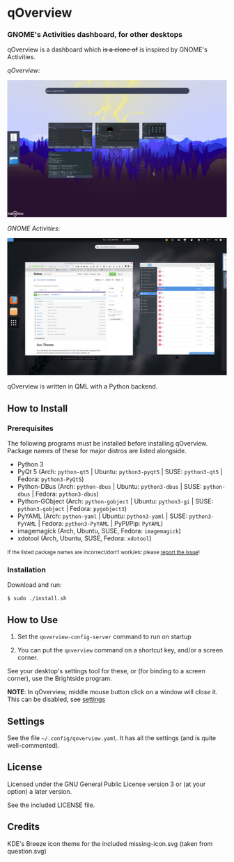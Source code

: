 # qOverview
### GNOME's Activities dashboard, for other desktops

qOverview is a dashboard which ~~is a clone of~~ is inspired by GNOME's Activities.

*qOverview*:

![qoverview](.github/qoverview-scrot.png)

*GNOME Activities*:

![GNOME Activities](.github/gnome-scrot.png)

qOverview is written in QML with a Python backend.

## How to Install

### Prerequisites

The following programs must be installed before installing qOverview. Package names of these for major distros are listed alongside.

- Python 3
- PyQt 5 (Arch: `python-qt5` | Ubuntu: `python3-pyqt5` | SUSE: `python3-qt5` | Fedora: `python3-PyQt5`)
- Python-DBus (Arch: `python-dbus` | Ubuntu: `python3-dbus` | SUSE: `python-dbus` | Fedora: `python3-dbus`)
- Python-GObject (Arch: `python-gobject` | Ubuntu: `python3-gi` | SUSE: `python3-gobject` | Fedora: `pygobject3`)
- PyYAML (Arch: `python-yaml` | Ubuntu: `python3-yaml` | SUSE: `python3-PyYAML` | Fedora: `python3-PyYAML` | PyPI/Pip: `PyYAML`)
- imagemagick (Arch, Ubuntu, SUSE, Fedora: `imagemagick`)
- xdotool (Arch, Ubuntu, SUSE, Fedora: `xdotool`)

<small>If the listed package names are incorrect/don't work/etc please [report the issue](https://github.com/bharadwaj-raju/qOverview/issues/new)!</small>

### Installation

Download and run:

    $ sudo ./install.sh

## How to Use

1. Set the `qoverview-config-server` command to run on startup

2. You can put the `qoverview` command on a shortcut key, and/or a screen corner.

See your desktop's settings tool for these, or (for binding to a screen corner), use the Brightside program.

**NOTE**: In qOverview, middle mouse button click on a window will *close* it. This can be disabled, see [settings](#settings)

## Settings

See the file `~/.config/qoverview.yaml`. It has all the settings (and is quite well-commented).

## License

Licensed under the GNU General Public License version 3 or (at your option) a later version.

See the included LICENSE file.

## Credits

KDE's Breeze icon theme for the included missing-icon.svg (taken from question.svg)
